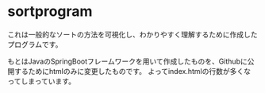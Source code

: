 # sortprogram
これは一般的なソートの方法を可視化し、わかりやすく理解するために作成したプログラムです。

もとはJavaのSpringBootフレームワークを用いて作成したものを、Githubに公開するためにhtmlのみに変更したものです。
よってindex.htmlの行数が多くなってしまっています。
